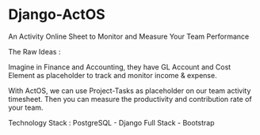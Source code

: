 # Django-ActOS
An Activity Online Sheet to Monitor and Measure Your Team Performance

The Raw Ideas : 

Imagine in Finance and Accounting, they have GL Account and  Cost Element as placeholder to track and monitor income & expense.

With ActOS, we can use Project-Tasks as placeholder on our team activity timesheet.
Then you can measure the productivity and contribution rate of your team.

Technology Stack : PostgreSQL - Django Full Stack - Bootstrap
